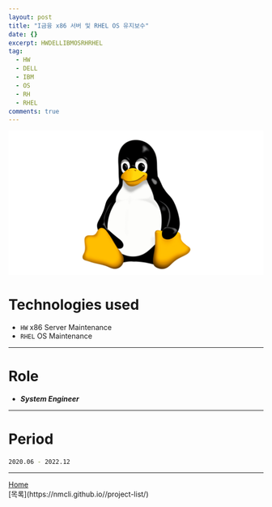 ```yaml
---
layout: post
title: "I금융 x86 서버 및 RHEL OS 유지보수"
date: {}
excerpt: HWDELLIBMOSRHRHEL
tag:
  - HW
  - DELL
  - IBM
  - OS
  - RH
  - RHEL
comments: true
---
```


![Untitled](/assets/img/linux_logo.png)
# Technologies used
* `HW` x86 Server Maintenance
* `RHEL` OS Maintenance

---

# Role
* ***System Engineer***

---

# Period
```bash
2020.06 - 2022.12
```
---

<div markdown="0"><a href="#" class="btn">Home</a></div>
[목록](https://nmcli.github.io//project-list/)
